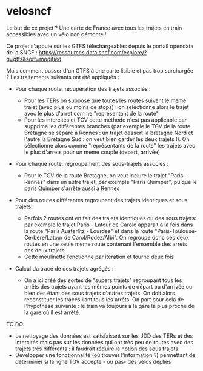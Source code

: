 # velosncf

Le but de ce projet ? Une carte de France avec tous les trajets en train accessibles avec un vélo non démonté !

Ce projet s'appuie sur les GTFS téléchargeables depuis le portail opendata de la SNCF :  https://ressources.data.sncf.com/explore/?q=gtfs&sort=modified

Mais comment passer d'un GTFS à une carte lisible et pas trop surchargée ? 
Les traitements suivants ont été appliqués : 

* Pour chaque route, récupération des trajets associés : 
    * Pour les TERs on suppose que toutes les routes suivent le meme trajet (avec plus ou moins de stops) : on selectionne alors le trajet avec le plus d'arret comme "représentant de la route"
    * Pour les intercités et TGV cette méthode n'est pas applicable car supprime les différentes branches (par exemple le TGV de la route Bretagne se sépare à Rennes : un trajet dessert la bretagne Nord et l'autre la Bretagne Sud : on veut bien garder les deux trajets !). On sélectionne alors comme "représentants de la route" les trajets avec le plus d'arrets pour un meme couple (depart, arrivée)


* Pour chaque route, regroupement des sous-trajets associés :
  * Pour le TGV de la route Bretagne, on veut inclure le trajet "Paris - Rennes" dans un autre trajet, par exemple "Paris Quimper", puique le paris Quimper s'arrête aussi à Rennes

* Pour des routes différentes regroupent des trajets identiques et sous trajets:
  * Parfois 2 routes ont en fait des trajets identiques ou des sous trajets: par exemple le trajet Paris - Latour de Carole apparait à la fois dans la route "Paris Austerlitz - Lourdes" et dans la route "Paris-Toulouse-Cerbère/Latour de Carol/Rodez/Albi". On regroupe donc ces deux routes en une seule meme route contenant l'ensemble des arrets des deux trajets. 
  * Cette moulinette fonctionne par itération et tourne deux fois
 
* Calcul du tracé de des trajets agrégés : 
  * On a ici créé des sortes de "supers trajets" regroupant tous les arrêts des trajets ayant les mêmes points de départ ou d'arrivée ou bien des étant des sous trajets d'autres trajets. On doit alors reconstituer les tracés liant tous les arrêts. On part pour cela de l'hypothese suivante :  le train va toujours à la gare la plus proche de la gare où il est arrété.

TO DO:
* Le nettoyage des données est satisfaisant sur les JDD des TERs et des intercités mais pas sur les données qui ont très peu de routes avec des trajets très différents : il faudrait réduire la notion des sous trajets 
* Développer une fonctionnalité (où trouver l'information ?) permettant de déterminer si la ligne TGV accepte - ou pas- des vélos dépliés 

